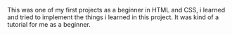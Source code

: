This was one of my first projects as a beginner in HTML and CSS, i learned and tried to implement the things i learned in this project. It was kind of a tutorial for me as a beginner.

